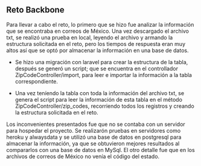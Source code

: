 ## Reto Backbone

Para llevar a cabo el reto, lo primero que se hizo fue analizar la información que se encontraba en correos de México. 
Una vez descargado el archivo txt, se realizó una prueba en local, leyendo el archivo y armando la estructura solicitada en el reto, pero los tiempos de respuesta eran muy altos así que se optó por almacenar la información en una base de datos.

- Se hizo una migración con laravel para crear la estructura de la tabla, después se generó un script; que se encuentra en el controllador ZipCodeController/import, para leer e importar la información a la tabla correspondiente.

- Una vez teníendo la tabla con toda la información del archivo txt, se genera el script para leer la información de esta tabla en el método ZipCodeController/zip_codes, recorriendo todos los registros y creando la estructura solicitada en el reto.

Los inconvenientes presentados fue que no se contaba con un servidor para hospedar el proyecto. Se realizarón pruebas en servidores como heroku y alwaysdata y se utilizó una base de datos en postgresql para almacenar la información, ya que se obtuvieron mejores resultados al compararlos con una base de datos en MySql. El otro detalle fue que en los archivos de correos de México no venía el código del estado.
